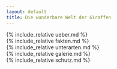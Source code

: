 ```yaml
---
layout: default
title: Die wunderbare Welt der Giraffen
---
```


<section id="ueber">
{% include_relative ueber.md %}
</section>

<section id="fakten">
{% include_relative fakten.md %}
</section>

<section id="unterarten">
{% include_relative unterarten.md %}
</section>

<section id="galerie">
{% include_relative galerie.md %}
</section>

<section id="schutz">
{% include_relative schutz.md %}
</section>